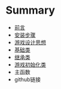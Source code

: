 # Summary

* [前言](README.md)
* [安装步骤](安装步骤.md)
* [游戏设计思想](游戏设计思想.md)
* [基础类](基础类.md)
* [继承类](继承类.md)
* [游戏初始化类](游戏初始化类.md)
* 主函数
* github链接

